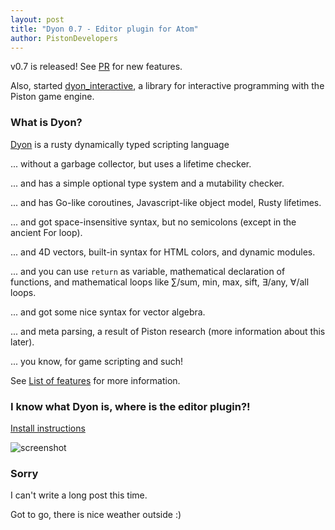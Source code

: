 ```yaml
---
layout: post
title: "Dyon 0.7 - Editor plugin for Atom"
author: PistonDevelopers
---
```


v0.7 is released! See [PR](https://github.com/PistonDevelopers/dyon/pull/174) for new features.

Also, started [dyon_interactive](https://github.com/PistonDevelopers/dyon/tree/master/interactive),
a library for interactive programming with the Piston game engine.

### What is Dyon?

[Dyon](https://github.com/PistonDevelopers/dyon) is a rusty dynamically typed scripting language

... without a garbage collector, but uses a lifetime checker.

... and has a simple optional type system and a mutability checker.

... and has Go-like coroutines, Javascript-like object model, Rusty lifetimes.

... and got space-insensitive syntax, but no semicolons (except in the ancient For loop).

... and 4D vectors, built-in syntax for HTML colors, and dynamic modules.

... and you can use `return` as variable, mathematical declaration of functions, and mathematical loops like ∑/sum, min, max, sift, ∃/any, ∀/all loops.

... and got some nice syntax for vector algebra.

... and meta parsing, a result of Piston research (more information about this later).

... you know, for game scripting and such!

See [List of features](https://github.com/PistonDevelopers/dyon#list-of-features) for more information.

### I know what Dyon is, where is the editor plugin?!

[Install instructions](https://github.com/PistonDevelopers/dyon/blob/master/editor-plugins/atom/README.md#how-to-install)

![screenshot](https://raw.githubusercontent.com/PistonDevelopers/dyon/master/images/code.png)

### Sorry

I can't write a long post this time.

Got to go, there is nice weather outside :)
